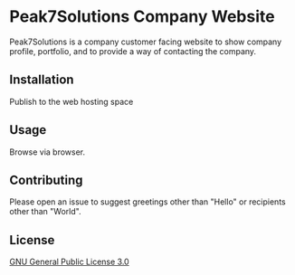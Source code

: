 # Peak7Solutions Company Website

Peak7Solutions is a company customer facing website to show company profile, portfolio, and 
to provide a way of contacting the company. 

## Installation

Publish to the web hosting space

## Usage

Browse via browser. 

## Contributing

Please open an issue to suggest greetings other than "Hello"
or recipients other than "World".

## License

[GNU General Public License 3.0](https://choosealicense.com/licenses/gpl-3.0/)